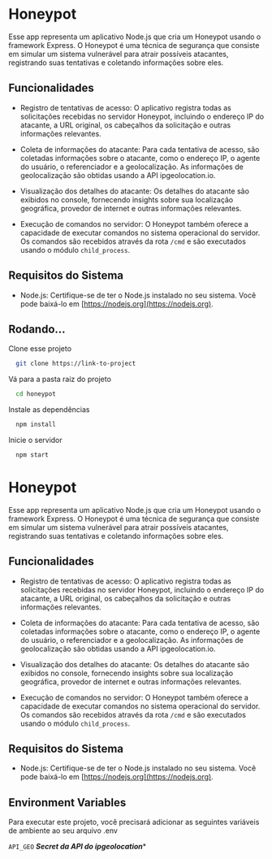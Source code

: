 
# Honeypot

Esse app representa um aplicativo Node.js que cria um Honeypot usando o framework Express. O Honeypot é uma técnica de segurança que consiste em simular um sistema vulnerável para atrair possíveis atacantes, registrando suas tentativas e coletando informações sobre eles.


## Funcionalidades

- Registro de tentativas de acesso: O aplicativo registra todas as solicitações recebidas no servidor Honeypot, incluindo o endereço IP do atacante, a URL original, os cabeçalhos da solicitação e outras informações relevantes.

- Coleta de informações do atacante: Para cada tentativa de acesso, são coletadas informações sobre o atacante, como o endereço IP, o agente do usuário, o referenciador e a geolocalização. As informações de geolocalização são obtidas usando a API ipgeolocation.io.

- Visualização dos detalhes do atacante: Os detalhes do atacante são exibidos no console, fornecendo insights sobre sua localização geográfica, provedor de internet e outras informações relevantes.

- Execução de comandos no servidor: O Honeypot também oferece a capacidade de executar comandos no sistema operacional do servidor. Os comandos são recebidos através da rota `/cmd` e são executados usando o módulo `child_process`.

## Requisitos do Sistema

- Node.js: Certifique-se de ter o Node.js instalado no seu sistema. Você pode baixá-lo em [https://nodejs.org](https://nodejs.org).




## Rodando...

Clone esse projeto

```bash
  git clone https://link-to-project
```

Vá para a pasta raiz do projeto

```bash
  cd honeypot
```

Instale as dependências

```bash
  npm install
```

Inicie o servidor

```bash
  npm start
```


# Honeypot

Esse app representa um aplicativo Node.js que cria um Honeypot usando o framework Express. O Honeypot é uma técnica de segurança que consiste em simular um sistema vulnerável para atrair possíveis atacantes, registrando suas tentativas e coletando informações sobre eles.


## Funcionalidades

- Registro de tentativas de acesso: O aplicativo registra todas as solicitações recebidas no servidor Honeypot, incluindo o endereço IP do atacante, a URL original, os cabeçalhos da solicitação e outras informações relevantes.

- Coleta de informações do atacante: Para cada tentativa de acesso, são coletadas informações sobre o atacante, como o endereço IP, o agente do usuário, o referenciador e a geolocalização. As informações de geolocalização são obtidas usando a API ipgeolocation.io.

- Visualização dos detalhes do atacante: Os detalhes do atacante são exibidos no console, fornecendo insights sobre sua localização geográfica, provedor de internet e outras informações relevantes.

- Execução de comandos no servidor: O Honeypot também oferece a capacidade de executar comandos no sistema operacional do servidor. Os comandos são recebidos através da rota `/cmd` e são executados usando o módulo `child_process`.

## Requisitos do Sistema

- Node.js: Certifique-se de ter o Node.js instalado no seu sistema. Você pode baixá-lo em [https://nodejs.org](https://nodejs.org).




## Environment Variables

Para executar este projeto, você precisará adicionar as seguintes variáveis ​​de ambiente ao seu arquivo .env

`API_GEO` ***Secret da API do ipgeolocation**** 

